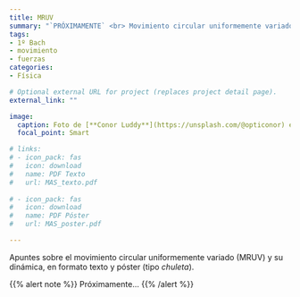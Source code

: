 ```yaml
---
title: MRUV
summary: "`PRÓXIMAMENTE` <br> Movimiento circular uniformemente variado y dinámica del movimiento circular."
tags:
- 1º Bach
- movimiento
- fuerzas
categories:
- Física

# Optional external URL for project (replaces project detail page).
external_link: ""

image:
  caption: Foto de [**Conor Luddy**](https://unsplash.com/@opticonor) en [Unsplash](https://unsplash.com)
  focal_point: Smart

# links:
# - icon_pack: fas
#   icon: download
#   name: PDF Texto
#   url: MAS_texto.pdf
  
# - icon_pack: fas
#   icon: download
#   name: PDF Póster
#   url: MAS_poster.pdf

---
```


Apuntes sobre el movimiento circular uniformemente variado (MRUV) y su dinámica, en formato texto y póster (tipo _chuleta_).

{{% alert note %}}
Próximamente...
{{% /alert %}}